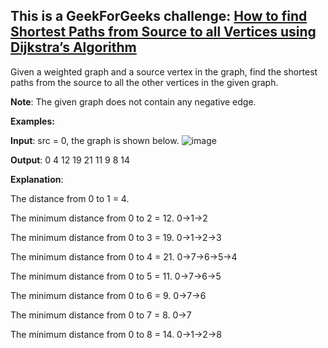 <h2>This is a GeekForGeeks challenge: <a href="https://www.geeksforgeeks.org/dijkstras-shortest-path-algorithm-greedy-algo-7/">How to find Shortest Paths from Source to all Vertices using Dijkstra’s Algorithm</a></h2>

Given a weighted graph and a source vertex in the graph, find the shortest paths from the source to all the other vertices in the given graph.

<b>Note</b>: The given graph does not contain any negative edge.

<b>Examples:</b>

<b>Input</b>: src = 0, the graph is shown below.
![image](https://github.com/Caznik/DijkstraAlgorithm/assets/26796370/2e5579df-a4ff-4cce-9b94-f3b94c96176a)

<b>Output</b>: 0 4 12 19 21 11 9 8 14

<b>Explanation</b>:

The distance from 0 to 1 = 4.

The minimum distance from 0 to 2 = 12. 0->1->2

The minimum distance from 0 to 3 = 19. 0->1->2->3

The minimum distance from 0 to 4 = 21. 0->7->6->5->4

The minimum distance from 0 to 5 = 11. 0->7->6->5

The minimum distance from 0 to 6 = 9. 0->7->6

The minimum distance from 0 to 7 = 8. 0->7

The minimum distance from 0 to 8 = 14. 0->1->2->8
